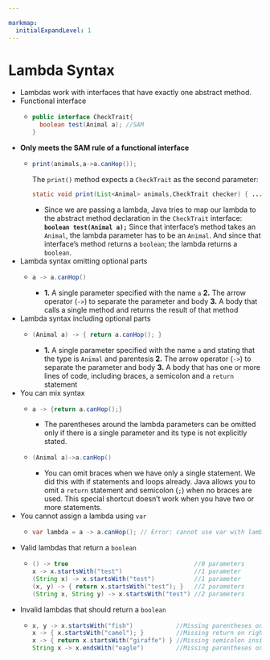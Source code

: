 ```yaml
---

markmap:
  initialExpandLevel: 1
---
```

# **Lambda Syntax**
- Lambdas work with interfaces that have exactly one abstract method.
- Functional interface
  - ```java
    public interface CheckTrait{
      boolean test(Animal a); //SAM
    }
    ```
- **Only meets the SAM rule of a functional interface**
  - ```java
    print(animals,a-­>a.canHop());
    ```
    The `print()` method expects a `CheckTrait` as the second parameter:
    ```java
    static void print(List<Animal> animals,CheckTrait checker) { ... }
    ```
    - Since we are passing a lambda, Java tries to map our lambda to 
    the abstract method declaration in the `CheckTrait` interface:
**`boolean test(Animal a);`**
Since that interface’s method takes an `Animal`, the lambda 
parameter has to be an `Animal`. And since that interface’s 
method returns a `boolean`; the lambda returns a `boolean`.
- Lambda syntax omitting optional parts
  - ```java
    a -> a.canHop()
    ```
    - **1.** A single parameter specified with the name `a` 
      **2.** The arrow operator (`->`) to separate the parameter and body 
      **3.** A body that calls a single method and returns the result of that method
- Lambda syntax including optional parts
  - ```java
    (Animal a) -> { return a.canHop(); }
    ```
    - **1.** A single parameter specified with the name `a` and stating that the type is `Animal` and parentesis 
    **2.** The arrow operator (`->`) to separate the parameter and body 
    **3.** A body that has one or more lines of code, including braces, a semicolon and a `return` statement
- You can mix syntax
  - ```java
    a -> {return a.canHop();}
    ```
    - The parentheses around the lambda parameters can be omitted only
     if there is a single parameter and its type is not explicitly stated.
  - ```java
    (Animal a)->a.canHop()
    ```
    - You can omit braces when we have only a single statement. We did this with if statements and
    loops already. Java allows you to omit a `return` statement and semicolon (`;`) when no braces
    are used. This special shortcut doesn’t work when you have two or more statements.
- You cannot assign a lambda using `var`
  - ```java
    var lambda = a -> a.canHop(); // Error: cannot use var with lambdas
    ```
- Valid lambdas that return a `boolean`
  - ```java
    () -­> true                                   //0 parameters
    x -­> x.startsWith("test")                    //1 parameter
    (String x) -­> x.startsWith("test")           //1 parameter
    (x, y) -­> { return x.startsWith("test"); }   //2 parameters
    (String x, String y) -­> x.startsWith("test") //2 parameters
    ```
- Invalid lambdas that should return a `boolean`
  - ```java
    x, y -­> x.startsWith("fish")            //Missing parentheses on left
    x -­> { x.startsWith("camel"); }         //Missing return on right
    x -­> { return x.startsWith("giraffe") } //Missing semicolon inside braces
    String x -­> x.endsWith("eagle")         //Missing parentheses on left
    ```